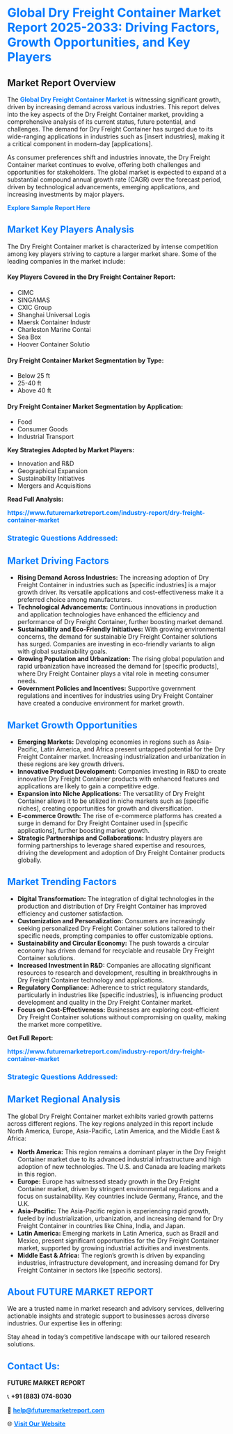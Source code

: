 <h1 style="color: #007BFF;">Global Dry Freight Container Market Report 2025-2033: Driving Factors, Growth Opportunities, and Key Players</h1>

<section id="overview">
<h2>Market Report Overview</h2>
<p>The <a href="https://www.futuremarketreport.com/industry-report/dry-freight-container-market" style="color: #007BFF; text-decoration: none;"><strong>Global Dry Freight Container Market</strong></a> is witnessing significant growth, driven by increasing demand across various industries. This report delves into the key aspects of the Dry Freight Container market, providing a comprehensive analysis of its current status, future potential, and challenges. The demand for Dry Freight Container has surged due to its wide-ranging applications in industries such as [insert industries], making it a critical component in modern-day [applications].</p>
<p>As consumer preferences shift and industries innovate, the Dry Freight Container market continues to evolve, offering both challenges and opportunities for stakeholders. The global market is expected to expand at a substantial compound annual growth rate (CAGR) over the forecast period, driven by technological advancements, emerging applications, and increasing investments by major players.</p>
</section>

<section id="overview">
<p><a href="https://www.futuremarketreport.com/request-sample/reportId=42303" style="color: #007BFF; text-decoration: none;"><strong>Explore Sample Report Here</strong></a></p>
</section>

<section id="key-players">
<h2 style="color: #007BFF;">Market Key Players Analysis</h2>
<p>The Dry Freight Container market is characterized by intense competition among key players striving to capture a larger market share. Some of the leading companies in the market include:</p>
<h4>Key Players Covered in the Dry Freight Container Report:</h4>
<ul><li>CIMC</li><li>SINGAMAS</li><li>CXIC Group</li><li>Shanghai Universal Logis</li><li>Maersk Container Industr</li><li>Charleston Marine Contai</li><li>Sea Box</li><li>Hoover Container Solutio</li></ul>
<h4>Dry Freight Container Market Segmentation by Type:</h4>
<ul><li>Below 25 ft</li><li>25-40 ft</li><li>Above 40 ft</li></ul>

<h4>Dry Freight Container Market Segmentation by Application:</h4>
<ul><li>Food</li><li>Consumer Goods</li><li>Industrial Transport</li></ul>
<p><strong>Key Strategies Adopted by Market Players:</strong></p>
<ul>
<li>Innovation and R&D</li>
<li>Geographical Expansion</li>
<li>Sustainability Initiatives</li>
<li>Mergers and Acquisitions</li>
</ul>
</section>

<section>
<p><strong>Read Full Analysis: </strong></p><a href="https://www.futuremarketreport.com/industry-report/dry-freight-container-market" style="color: #007BFF; text-decoration: none;"><strong>https://www.futuremarketreport.com/industry-report/dry-freight-container-market</strong></a>
<h3 style="color: #007BFF;">Strategic Questions Addressed:</h3>
</section>

<section id="driving-factors">
<h2 style="color: #007BFF;">Market Driving Factors</h2>
<ul>
<li><strong>Rising Demand Across Industries:</strong> The increasing adoption of Dry Freight Container in industries such as [specific industries] is a major growth driver. Its versatile applications and cost-effectiveness make it a preferred choice among manufacturers.</li>
<li><strong>Technological Advancements:</strong> Continuous innovations in production and application technologies have enhanced the efficiency and performance of Dry Freight Container, further boosting market demand.</li>
<li><strong>Sustainability and Eco-Friendly Initiatives:</strong> With growing environmental concerns, the demand for sustainable Dry Freight Container solutions has surged. Companies are investing in eco-friendly variants to align with global sustainability goals.</li>
<li><strong>Growing Population and Urbanization:</strong> The rising global population and rapid urbanization have increased the demand for [specific products], where Dry Freight Container plays a vital role in meeting consumer needs.</li>
<li><strong>Government Policies and Incentives:</strong> Supportive government regulations and incentives for industries using Dry Freight Container have created a conducive environment for market growth.</li>
</ul>
</section>

<section id="growth-opportunities">
<h2 style="color: #007BFF;">Market Growth Opportunities</h2>
<ul>
<li><strong>Emerging Markets:</strong> Developing economies in regions such as Asia-Pacific, Latin America, and Africa present untapped potential for the Dry Freight Container market. Increasing industrialization and urbanization in these regions are key growth drivers.</li>
<li><strong>Innovative Product Development:</strong> Companies investing in R&D to create innovative Dry Freight Container products with enhanced features and applications are likely to gain a competitive edge.</li>
<li><strong>Expansion into Niche Applications:</strong> The versatility of Dry Freight Container allows it to be utilized in niche markets such as [specific niches], creating opportunities for growth and diversification.</li>
<li><strong>E-commerce Growth:</strong> The rise of e-commerce platforms has created a surge in demand for Dry Freight Container used in [specific applications], further boosting market growth.</li>
<li><strong>Strategic Partnerships and Collaborations:</strong> Industry players are forming partnerships to leverage shared expertise and resources, driving the development and adoption of Dry Freight Container products globally.</li>
</ul>
</section>

<section id="trending-factors">
<h2 style="color: #007BFF;">Market Trending Factors</h2>
<ul>
<li><strong>Digital Transformation:</strong> The integration of digital technologies in the production and distribution of Dry Freight Container has improved efficiency and customer satisfaction.</li>
<li><strong>Customization and Personalization:</strong> Consumers are increasingly seeking personalized Dry Freight Container solutions tailored to their specific needs, prompting companies to offer customizable options.</li>
<li><strong>Sustainability and Circular Economy:</strong> The push towards a circular economy has driven demand for recyclable and reusable Dry Freight Container solutions.</li>
<li><strong>Increased Investment in R&D:</strong> Companies are allocating significant resources to research and development, resulting in breakthroughs in Dry Freight Container technology and applications.</li>
<li><strong>Regulatory Compliance:</strong> Adherence to strict regulatory standards, particularly in industries like [specific industries], is influencing product development and quality in the Dry Freight Container market.</li>
<li><strong>Focus on Cost-Effectiveness:</strong> Businesses are exploring cost-efficient Dry Freight Container solutions without compromising on quality, making the market more competitive.</li>
</ul>
</section>

<section>
<p><strong>Get Full Report: </strong></p><a href="https://www.futuremarketreport.com/industry-report/dry-freight-container-market" style="color: #007BFF; text-decoration: none;"><strong>https://www.futuremarketreport.com/industry-report/dry-freight-container-market</strong></a>
<h3 style="color: #007BFF;">Strategic Questions Addressed:</h3>
</section>


<section id="regional-analysis">
<h2 style="color: #007BFF;">Market Regional Analysis</h2>
<p>The global Dry Freight Container market exhibits varied growth patterns across different regions. The key regions analyzed in this report include North America, Europe, Asia-Pacific, Latin America, and the Middle East & Africa:</p>
<ul>
<li><strong>North America:</strong> This region remains a dominant player in the Dry Freight Container market due to its advanced industrial infrastructure and high adoption of new technologies. The U.S. and Canada are leading markets in this region.</li>
<li><strong>Europe:</strong> Europe has witnessed steady growth in the Dry Freight Container market, driven by stringent environmental regulations and a focus on sustainability. Key countries include Germany, France, and the U.K.</li>
<li><strong>Asia-Pacific:</strong> The Asia-Pacific region is experiencing rapid growth, fueled by industrialization, urbanization, and increasing demand for Dry Freight Container in countries like China, India, and Japan.</li>
<li><strong>Latin America:</strong> Emerging markets in Latin America, such as Brazil and Mexico, present significant opportunities for the Dry Freight Container market, supported by growing industrial activities and investments.</li>
<li><strong>Middle East & Africa:</strong> The region’s growth is driven by expanding industries, infrastructure development, and increasing demand for Dry Freight Container in sectors like [specific sectors].</li>
</ul>
</section>

<footer>
<h2 style="color: #007BFF;">About FUTURE MARKET REPORT</h2>
<p>We are a trusted name in market research and advisory services, delivering actionable insights and strategic support to businesses across diverse industries. Our expertise lies in offering:</p>

<p>Stay ahead in today’s competitive landscape with our tailored research solutions.</p>

<h2 style="color: #007BFF;">Contact Us:</h2>
<p><strong>FUTURE MARKET REPORT</strong></p>
<p>📞 <strong>+91 (883) 074-8030</strong></p>
<p>📧 <strong><a href="mailto:help@futuremarketreport.com" style="color: #007BFF;">help@futuremarketreport.com</a></strong></p>
<p>🌐 <strong><a href="https://www.futuremarketreport.com/" style="color: #007BFF;">Visit Our Website</a></strong></p>
</footer>